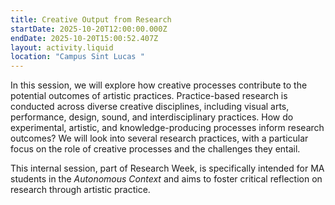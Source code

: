 ```yaml
---
title: Creative Output from Research
startDate: 2025-10-20T12:00:00.000Z
endDate: 2025-10-20T15:00:52.407Z
layout: activity.liquid
location: "Campus Sint Lucas "
---
```

In this session, we will explore how creative processes contribute to the potential outcomes of artistic practices. Practice-based research is conducted across diverse creative disciplines, including visual arts, performance, design, sound, and interdisciplinary practices. How do experimental, artistic, and knowledge-producing processes inform research outcomes? We will look into several research practices, with a particular focus on the role of creative processes and the challenges they entail.

This internal session, part of Research Week, is specifically intended for MA students in the *Autonomous Context* and aims to foster critical reflection on research through artistic practice.
